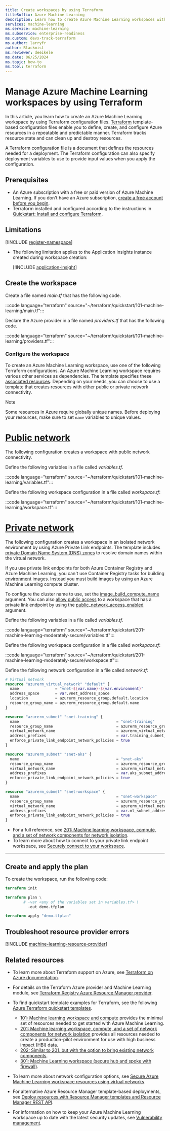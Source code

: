 ```yaml
---
title: Create workspaces by using Terraform
titleSuffix: Azure Machine Learning
description: Learn how to create Azure Machine Learning workspaces with public or private connectivity by using Terraform.
services: machine-learning
ms.service: machine-learning
ms.subservice: enterprise-readiness
ms.custom: devx-track-terraform
ms.author: larryfr
author: Blackmist
ms.reviewer: deeikele
ms.date: 06/25/2024
ms.topic: how-to
ms.tool: terraform
---
```


# Manage Azure Machine Learning workspaces by using Terraform

In this article, you learn how to create an Azure Machine Learning workspace by using Terraform configuration files. [Terraform](/azure/developer/terraform/) template-based configuration files enable you to define, create, and configure Azure resources in a repeatable and predictable manner. Terraform tracks resource state and can clean up and destroy resources.

A Terraform configuration file is a document that defines the resources needed for a deployment. The Terraform configuration can also specify deployment variables to use to provide input values when you apply the configuration.

## Prerequisites

- An Azure subscription with a free or paid version of Azure Machine Learning. If you don't have an Azure subscription, [create a free account before you begin](https://azure.microsoft.com/free/).
- Terraform installed and configured according to the instructions in [Quickstart: Install and configure Terraform](/azure/developer/terraform/quickstart-configure).
<!--- [Azure CLI](/cli/azure/install-azure-cli) installed.-->

## Limitations

[!INCLUDE [register-namespace](includes/machine-learning-register-namespace.md)]

- The following limitation applies to the Application Insights instance created during workspace creation:

  [!INCLUDE [application-insight](includes/machine-learning-application-insight.md)]

## Create the workspace

Create a file named *main.tf* that has the following code.

:::code language="terraform" source="~/terraform/quickstart/101-machine-learning/main.tf":::

Declare the Azure provider in a file named *providers.tf* that has the following code.

:::code language="terraform" source="~/terraform/quickstart/101-machine-learning/providers.tf":::

### Configure the workspace

To create an Azure Machine Learning workspace, use one of the following Terraform configurations. An Azure Machine Learning workspace requires various other services as dependencies. The template specifies these [associated resources](./concept-workspace.md#associated-resources). Depending on your needs, you can choose to use a template that creates resources with either public or private network connectivity.

> [!NOTE]
> Some resources in Azure require globally unique names. Before deploying your resources, make sure to set `name` variables to unique values.

# [Public network](#tab/publicworkspace)

The following configuration creates a workspace with public network connectivity.

Define the following variables in a file called *variables.tf*.

:::code language="terraform" source="~/terraform/quickstart/101-machine-learning/variables.tf":::

Define the following workspace configuration in a file called *workspace.tf*:

:::code language="terraform" source="~/terraform/quickstart/101-machine-learning/workspace.tf":::

# [Private network](#tab/privateworkspace)

The following configuration creates a workspace in an isolated network environment by using Azure Private Link endpoints. The template includes [private Domain Name System (DNS) zones](../dns/private-dns-privatednszone.md) to resolve domain names within the virtual network.

If you use private link endpoints for both Azure Container Registry and Azure Machine Learning, you can't use Container Registry tasks for building [environment](/python/api/azure-ai-ml/azure.ai.ml.entities.environment) images. Instead you must build images by using an Azure Machine Learning compute cluster.

To configure the cluster name to use, set the [image_build_compute_name](https://registry.terraform.io/providers/hashicorp/azurerm/latest/docs/resources/machine_learning_workspace) argument. You can also [allow public access](./how-to-configure-private-link.md?tabs=python#enable-public-access) to a workspace that has a private link endpoint by using the [public_network_access_enabled](https://registry.terraform.io/providers/hashicorp/azurerm/latest/docs/resources/machine_learning_workspace) argument.

Define the following variables in a file called *variables.tf*.

:::code language="terraform" source="~/terraform/quickstart/201-machine-learning-moderately-secure/variables.tf":::

Define the following workspace configuration in a file called *workspace.tf*:

:::code language="terraform" source="~/terraform/quickstart/201-machine-learning-moderately-secure/workspace.tf":::

Define the following network configuration in a file called *network.tf*:

```terraform
# Virtual network
resource "azurerm_virtual_network" "default" {
  name                = "vnet-${var.name}-${var.environment}"
  address_space       = var.vnet_address_space
  location            = azurerm_resource_group.default.location
  resource_group_name = azurerm_resource_group.default.name
}

resource "azurerm_subnet" "snet-training" {
  name                                           = "snet-training"
  resource_group_name                            = azurerm_resource_group.default.name
  virtual_network_name                           = azurerm_virtual_network.default.name
  address_prefixes                               = var.training_subnet_address_space
  enforce_private_link_endpoint_network_policies = true
}

resource "azurerm_subnet" "snet-aks" {
  name                                           = "snet-aks"
  resource_group_name                            = azurerm_resource_group.default.name
  virtual_network_name                           = azurerm_virtual_network.default.name
  address_prefixes                               = var.aks_subnet_address_space
  enforce_private_link_endpoint_network_policies = true
}

resource "azurerm_subnet" "snet-workspace" {
  name                                           = "snet-workspace"
  resource_group_name                            = azurerm_resource_group.default.name
  virtual_network_name                           = azurerm_virtual_network.default.name
  address_prefixes                               = var.ml_subnet_address_space
  enforce_private_link_endpoint_network_policies = true
}
```

- For a full reference, see [201: Machine learning workspace, compute, and a set of network components for network isolation](https://github.com/Azure/terraform/blob/master/quickstart/201-machine-learning-moderately-secure/network.tf).
- To learn more about how to connect to your private link endpoint workspace, see [Securely connect to your workspace](./how-to-secure-workspace-vnet.md#securely-connect-to-your-workspace).

---

## Create and apply the plan

To create the workspace, run the following code:

```terraform
terraform init

terraform plan \
        # -var <any of the variables set in variables.tf> \
          -out demo.tfplan

terraform apply "demo.tfplan"
```

## Troubleshoot resource provider errors

[!INCLUDE [machine-learning-resource-provider](includes/machine-learning-resource-provider.md)]

## Related resources

- To learn more about Terraform support on Azure, see [Terraform on Azure documentation](/azure/developer/terraform/).
- For details on the Terraform Azure provider and Machine Learning module, see [Terraform Registry Azure Resource Manager provider](https://registry.terraform.io/providers/hashicorp/azurerm/latest/docs/resources/machine_learning_workspace).
- To find quickstart template examples for Terraform, see the following [Azure Terraform quickstart templates](https://github.com/Azure/terraform/tree/master/quickstart).
  
  - [101: Machine learning workspace and compute](https://github.com/Azure/terraform/tree/master/quickstart/101-machine-learning) provides the minimal set of resources needed to get started with Azure Machine Learning.
  - [201: Machine learning workspace, compute, and a set of network components for network isolation](https://github.com/Azure/terraform/tree/master/quickstart/201-machine-learning-moderately-secure) provides all resources needed to create a production-pilot environment for use with high business impact (HBI) data.
  - [202: Similar to 201, but with the option to bring existing network components](https://github.com/Azure/terraform/tree/master/quickstart/202-machine-learning-moderately-secure-existing-VNet).
  - [301: Machine Learning workspace (secure hub and spoke with firewall)](https://github.com/azure/terraform/tree/master/quickstart/301-machine-learning-hub-spoke-secure).
  
- To learn more about network configuration options, see [Secure Azure Machine Learning workspace resources using virtual networks](./how-to-network-security-overview.md).
- For alternative Azure Resource Manager template-based deployments, see [Deploy resources with Resource Manager templates and Resource Manager REST API](/azure/azure-resource-manager/templates/deploy-rest).
- For information on how to keep your Azure Machine Learning workspace up to date with the latest security updates, see [Vulnerability management](concept-vulnerability-management.md).
